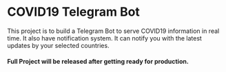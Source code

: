# COVID19 Telegram Bot
This project is to build a Telegram Bot to serve COVID19 information in real time. It also have notification system. It can notify you 
with the latest updates by your selected countries.

#### Full Project will be released after getting ready for production.


